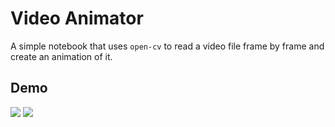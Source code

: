 # Video Animator

A simple notebook that uses `open-cv` to read a video file frame by frame and create an animation of it.

## Demo

![](torres.gif)
![](pirlo.gif)